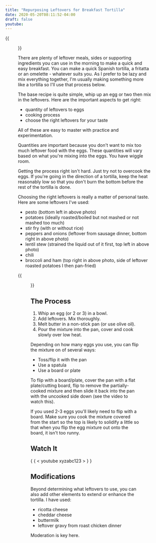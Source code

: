 ```yaml
---
title: "Repurposing Leftovers for Breakfast Tortilla"
date: 2020-05-20T08:11:52-04:00
draft: false
youtube:
---
```


{{<figure src="/img/leftovers/tortilla/tortillas-1480.jpg" alt="Tortilla Versions" >}}

There are plenty of leftover meals, sides or supporting ingredients you can use in the morning to make a quick and easy breakfast. You can make a quick Spanish tortilla, a fritatta or an omelette - whatever suits you. As I prefer to be lazy and mix everything together, I'm usually making something more like a tortilla so I'll use that process below.

The base recipe is quite simple, whip up an egg or two then mix in the leftovers. Here are the important aspects to get right:

+ quantity of leftovers to eggs
+ cooking process
+ choose the right leftovers for your taste

All of these are easy to master with practice and experimentation.

Quantities are important because you don't want to mix too much leftover food with the eggs. These quantities will vary based on what you're mixing into the eggs. You have wiggle room.

Getting the process right isn't hard. Just try not to overcook the eggs. If you're going in the direction of a tortilla, keep the heat reasonably low so that you don't burn the bottom before the rest of the tortilla is done.

Choosing the right leftovers is really a matter of personal taste. Here are some leftovers I've used:

+ pesto (bottom left in above photo)
+ potatoes (ideally roasted/boiled but not mashed or not mashed too much)
+ stir fry (with or without rice)
+ peppers and onions (leftover from sausage dinner, bottom right in above photo)
+ lentil stew (strained the liquid out of it first, top left in above photo)
+ chili
+ broccoli and ham (top right in above photo, side of leftover roasted potatoes I then pan-fried)

{{<figure src="/img/leftovers/tortilla/broccoli-ham-leftovers-1480.jpg" alt="Broccoli and ham leftovers used to make tortilla" >}}


## The Process

1. Whip an egg (or 2 or 3) in a bowl.
2. Add leftovers. Mix thoroughly.
3. Melt butter in a non-stick pan (or use olive oil).
4. Pour the mixture into the pan, cover and cook slowly over low heat.

Depending on how many eggs you use, you can flip the mixture on of several ways:

+ Toss/flip it with the pan
+ Use a spatula
+ Use a board or plate

To flip with a board/plate, cover the pan with a flat plate/cutting board, flip to remove the partially-cooked mixture and then slide it back into the pan with the uncooked side down (see the video to watch this).

If you used 2-3 eggs you'll likely need to flip with a board. Make sure you cook the mixture covered from the start so the top is likely to solidify a little so that when you flip the egg mixture out onto the board, it isn't too runny.

## Watch It

{ { < youtube xyzabc123 > } }

## Modifications

Beyond determining what leftovers to use, you can also add other elements to extend or enhance the tortilla. I have used:

+ ricotta cheese
+ cheddar cheese
+ buttermilk
+ leftover gravy from roast chicken dinner

Moderation is key here.

